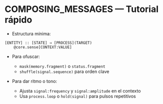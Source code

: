 # COMPOSING_MESSAGES — Tutorial rápido

-   Estructura mínima:

```
[ENTITY] :: [STATE] → [PROCESS](TARGET)
	@core.sense[CONTEXT:VALUE]
```

-   Para ofuscar:

    -   `mask(memory.fragment)` o `status.fragment`
    -   `shuffle(signal.sequence)` para orden clave

-   Para dar ritmo o tono:
    -   Ajusta `signal:frequency` y `signal:amplitude` en el contexto
    -   Usa `process.loop` o `hold(signal)` para pulsos repetitivos
